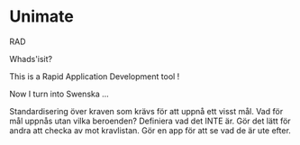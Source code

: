 # Unimate
RAD

Whads'isit? 

This is a Rapid Application Development tool !

Now I turn into Swenska ...

Standardisering över kraven som krävs för att uppnå ett visst mål.
Vad för mål uppnås utan vilka beroenden? Definiera vad det INTE är. 
Gör det lätt för andra att checka av mot kravlistan. Gör en app för att se vad de är ute efter.
